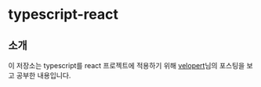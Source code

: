 # typescript-react

## 소개

이 저장소는 typescript를 react 프로젝트에 적용하기 위해 [velopert](https://velog.io/@velopert)님의 포스팅을 보고 공부한 내용입니다.
